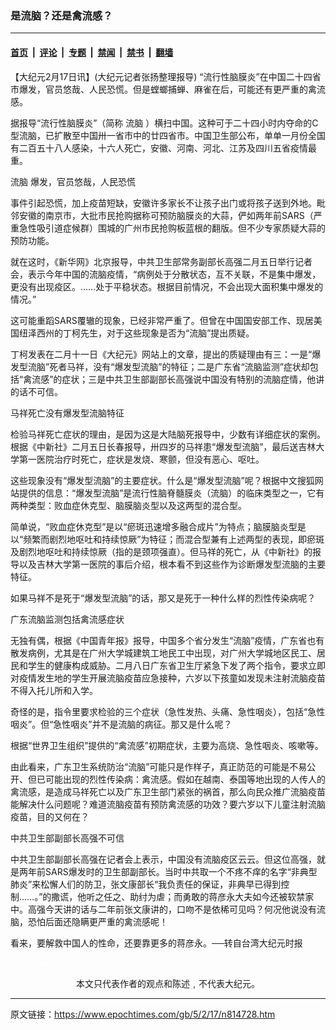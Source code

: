 ### 是流脑？还是禽流感？

---

#### [首页](../../../..?n814728) &nbsp;|&nbsp; [评论](../../../../../epoch-comment?n814728) &nbsp;|&nbsp; [专题](../../../../../epoch-special?n814728) &nbsp;|&nbsp; [禁闻](../../../../../epoch-news?n814728) &nbsp;|&nbsp; [禁书](../../../../../books?n814728) &nbsp;|&nbsp; [翻墙](https://github.com/gfw-breaker/nogfw/blob/master/README.md?n814728)


<div class="post_content" id="artbody" itemprop="articleBody">
 <!-- article content begin -->
 <p>
  【大纪元2月17日讯】(大纪元记者张扬整理报导) “流行性脑膜炎”在中国二十四省市爆发，官员悠哉、人民恐慌。但是螳螂捕蝉、麻雀在后，可能还有更严重的禽流感。
 </p>
 <p>
  据报导“流行性脑膜炎”（简称
  <ok href="https://www.epochtimes.com/gb/tag/%E6%B5%81%E8%84%91.html">
   流脑
  </ok>
  ）横扫中国。这种可于二十四小时内夺命的C型流脑，已扩散至中国卅一省市中的廿四省市。中国卫生部公布，单单一月份全国有二百五十八人感染，十六人死亡，安徽、河南、河北、江苏及四川五省疫情最重。
 </p>
 <p>
  <ok href="https://www.epochtimes.com/gb/tag/%E6%B5%81%E8%84%91.html">
   流脑
  </ok>
  爆发，官员悠哉，人民恐慌
 </p>
 <p>
  事件引起恐慌，加上疫苗短缺，安徽许多家长不让孩子出门或将孩子送到外地。毗邻安徽的南京市，大批市民抢购据称可预防脑膜炎的大蒜，俨如两年前SARS（严重急性吸引道症候群）围城的广州市民抢购板蓝根的翻版。但不少专家质疑大蒜的预防功能。
 </p>
 <p>
  就在这时，《新华网》北京报导，中共卫生部常务副部长高强二月五日举行记者会，表示今年中国的流脑疫情，“病例处于分散状态，互不关联，不是集中爆发，更没有出现疫区。……处于平稳状态。根据目前情况，不会出现大面积集中爆发的情况。”
 </p>
 <p>
  这可能重蹈SARS覆辙的现象，已经非常严重了。但曾在中国国安部工作、现居美国纽泽西州的丁柯先生，对于这些现象是否为“流脑”提出质疑。
 </p>
 <p>
  丁柯发表在二月十一日《大纪元》网站上的文章，提出的质疑理由有三：一是“爆发型流脑”死者马祥，没有“爆发型流脑”的特征；二是广东省“流脑监测”症状却包括“禽流感”的症状；三是中共卫生部副部长高强说中国没有特别的流脑症情，他讲的话不可信。
 </p>
 <p>
  马祥死亡没有爆发型流脑特征
 </p>
 <p>
  检验马祥死亡症状的理由，是因为这是大陆脑死报导中，少数有详细症状的案例。根据《中新社》二月五日长春报导，卅四岁的马祥患“爆发型流脑”，最后送吉林大学第一医院治疗时死亡，症状是发烧、寒颤，但没有恶心、呕吐。
 </p>
 <p>
  这些现象没有“爆发型流脑”的主要症状。什么是“爆发型流脑”呢？根据中文搜狐网站提供的信息：“爆发型流脑”是流行性脑脊髓膜炎（流脑）的临床类型之一，它有两种类型：败血症休克型、脑膜脑炎型以及这两型的混合型。
 </p>
 <p>
  简单说，“败血症休克型”是以“瘀斑迅速增多融合成片”为特点；脑膜脑炎型是以“频繁而剧烈地呕吐和持续惊厥”为特征；而混合型兼有上述两型的表现，即瘀斑及剧烈地呕吐和持续惊厥（指的是颈项强直）。但马祥的死亡，从《中新社》的报导以及吉林大学第一医院的事后介绍，根本看不到这些作为诊断爆发型流脑的主要特征。
 </p>
 <p>
  如果马祥不是死于“爆发型流脑”的话，那又是死于一种什么样的烈性传染病呢？
 </p>
 <p>
  广东流脑监测包括禽流感症状
 </p>
 <p>
  无独有偶，根据《中国青年报》报导，中国多个省分发生“流脑”疫情，广东省也有散发病例，尤其是在广州大学城建筑工地民工中出现，对广州大学城地区民工、居民和学生的健康构成威胁。二月八日广东省卫生厅紧急下发了两个指令，要求立即对疫情发生地的学生开展流脑疫苗应急接种，六岁以下孩童如发现未注射流脑疫苗不得入托儿所和入学。
 </p>
 <p>
  奇怪的是，指令里要求检验的三个症状（急性发热、头痛、急性咽炎），包括“急性咽炎”。但“急性咽炎”并不是流脑的病征。那又是什么呢？
 </p>
 <p>
  根据“世界卫生组织”提供的“禽流感”初期症状，主要为高烧、急性咽炎、咳嗽等。
 </p>
 <p>
  由此看来，广东卫生系统防治“流脑”可能只是作样子，真正防范的可能是不易公开、但已可能出现的烈性传染病：禽流感。假如在越南、泰国等地出现的人传人的禽流感，是造成马祥死亡以及广东卫生部门紧张的祸首，那么向民众推广流脑疫苗能解决什么问题呢？难道流脑疫苗有预防禽流感的功效？要六岁以下儿童注射流脑疫苗，目的又何在？
 </p>
 <p>
  中共卫生部副部长高强不可信
 </p>
 <p>
  中共卫生部副部长高强在记者会上表示，中国没有流脑疫区云云。但这位高强，就是两年前SARS爆发时的卫生部副部长。当时中共取一个不疼不痒的名字“非典型肺炎”来松懈人们的防卫，张文康部长“我负责任的保证，非典早已得到控制……。”的撒谎，他听之任之、助纣为虐；而勇敢的蒋彦永大夫如今还被软禁家中。高强今天讲的话与二年前张文康讲的，口吻不是依稀可见吗？何况他说没有流脑，恐怕后面还隐瞒更严重的禽流感呢！
 </p>
 <p>
  看来，要解救中国人的性命，还要靠更多的蒋彦永。──转自台湾大纪元时报
 </p>
 <p>
  <font color="#ffffff">
   (http://www.dajiyuan.com)
  </font>
  <br/>
  <center>
   <font class="GY16">
    本文只代表作者的观点和陈述﹐不代表大纪元。
   </font>
  </center>
 </p>
 <!-- article content end -->
 <div id="below_article_ad">
 </div>
</div>


---

原文链接：https://www.epochtimes.com/gb/5/2/17/n814728.htm